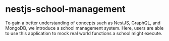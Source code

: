# nestjs-school-management

To gain a better understanding of concepts such as NestJS, GraphQL, and MongoDB, we introduce a school management system. Here, users are able to use this application to mock real world functions a school might execute.
